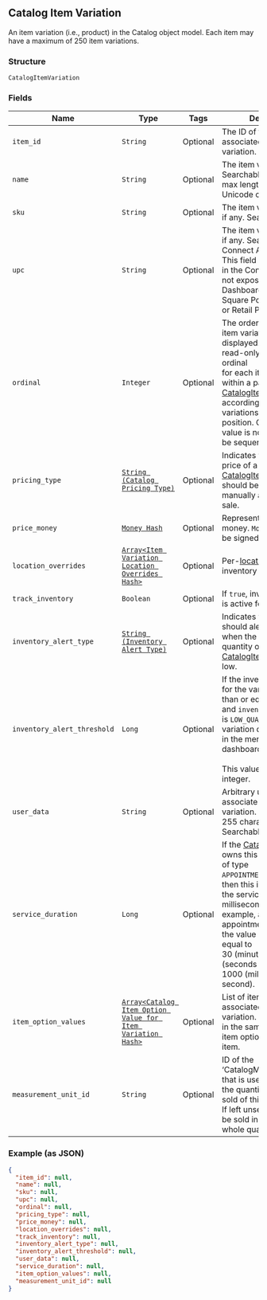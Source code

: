 ## Catalog Item Variation

An item variation (i.e., product) in the Catalog object model. Each item
may have a maximum of 250 item variations.

### Structure

`CatalogItemVariation`

### Fields

| Name | Type | Tags | Description |
|  --- | --- | --- | --- |
| `item_id` | `String` | Optional | The ID of the [CatalogItem](#type-catalogitem) associated with this item variation. Searchable. |
| `name` | `String` | Optional | The item variation's name. Searchable. This field has max length of 255 Unicode code points. |
| `sku` | `String` | Optional | The item variation's SKU, if any. Searchable. |
| `upc` | `String` | Optional | The item variation's UPC, if any. Searchable in the Connect API.<br>This field is only exposed in the Connect API. It is not exposed in Square's Dashboard,<br>Square Point of Sale app or Retail Point of Sale app. |
| `ordinal` | `Integer` | Optional | The order in which this item variation should be displayed. This value is read-only. On writes, the ordinal<br>for each item variation within a parent [CatalogItem](#type-catalogitem) is set according to the item variations's<br>position. On reads, the value is not guaranteed to be sequential or unique. |
| `pricing_type` | [`String (Catalog Pricing Type)`](/doc/models/catalog-pricing-type.md) | Optional | Indicates whether the price of a [CatalogItemVariation](#type-catalogitemvariation) should be entered manually at the time of sale. |
| `price_money` | [`Money Hash`](/doc/models/money.md) | Optional | Represents an amount of money. `Money` fields can be signed or unsigned. |
| `location_overrides` | [`Array<Item Variation Location Overrides Hash>`](/doc/models/item-variation-location-overrides.md) | Optional | Per-[location](#type-location) price and inventory overrides. |
| `track_inventory` | `Boolean` | Optional | If `true`, inventory tracking is active for the variation. |
| `inventory_alert_type` | [`String (Inventory Alert Type)`](/doc/models/inventory-alert-type.md) | Optional | Indicates whether Square should alert the merchant when the inventory quantity of a [CatalogItemVariation](#type-catalogitemvariation) is low. |
| `inventory_alert_threshold` | `Long` | Optional | If the inventory quantity for the variation is less than or equal to this value and `inventory_alert_type`<br>is `LOW_QUANTITY`, the variation displays an alert in the merchant dashboard.<br><br>This value is always an integer. |
| `user_data` | `String` | Optional | Arbitrary user metadata to associate with the item variation. Cannot exceed 255 characters. Searchable. |
| `service_duration` | `Long` | Optional | If the [CatalogItem](#type-catalogitem) that owns this item variation is of type<br>`APPOINTMENTS_SERVICE`, then this is the duration of the service in milliseconds. For<br>example, a 30 minute appointment would have the value `1800000`, which is equal to<br>30 (minutes) * 60 (seconds per minute) * 1000 (milliseconds per second). |
| `item_option_values` | [`Array<Catalog Item Option Value for Item Variation Hash>`](/doc/models/catalog-item-option-value-for-item-variation.md) | Optional | List of item option values associated with this item variation. Listed<br>in the same order as the item options of the parent item. |
| `measurement_unit_id` | `String` | Optional | ID of the ‘CatalogMeasurementUnit’ that is used to measure the quantity<br>sold of this item variation. If left unset, the item will be sold in<br>whole quantities. |

### Example (as JSON)

```json
{
  "item_id": null,
  "name": null,
  "sku": null,
  "upc": null,
  "ordinal": null,
  "pricing_type": null,
  "price_money": null,
  "location_overrides": null,
  "track_inventory": null,
  "inventory_alert_type": null,
  "inventory_alert_threshold": null,
  "user_data": null,
  "service_duration": null,
  "item_option_values": null,
  "measurement_unit_id": null
}
```

